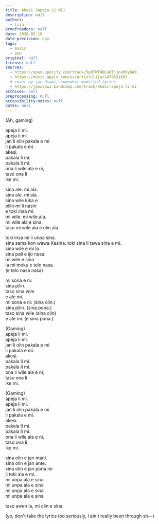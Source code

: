 ```yaml
---
title: Akesi (Apeja Li Mi)
description: null
authors:
  - Lija
proofreaders: null
date: 2020-02-16
date-precision: day
tags:
  - music
  - pop
original: null
license: null
sources:
  - https://open.spotify.com/track/5pdTWT06Ca0Tj1nxMXy6W0
  - https://music.apple.com/us/artist/lija/1479631693
  # cover by jan Usawi, somewhat modified lyrics
  - https://janusawi.bandcamp.com/track/akesi-apeja-li-mi
archives: null
preprocessing: null
accessibility-notes: null
notes: null
---
```


(Ah, gaming)

apeja li mi.  
apeja li mi.  
jan li olin pakala e mi  
li pakala e mi.  
akesi.  
pakala li mi.  
pakala li mi.  
ona li wile ala e ni,  
taso ona li  
ike mi.

sina ale. mi ala.  
sina ale. mi ala.  
sina wile luka e   
pilin mi li nasin  
e toki insa mi.  
mi wile. mi wile ala.  
mi wile ala e sina.  
taso mi wile ala e olin ala.

toki insa mi li unpa sina.  
sina sama kon wawa Kasina. toki sina li tawa sina e mi.  
sina wile e mi la   
sina pali e ijo nasa.  
mi wile e sina  
la mi moku e telo nasa.  
(e telo nasa nasa)

mi sona e ni:  
sina pilin.  
taso sina wile  
e ale mi.  
mi sona e ni: (sina olin.)  
sina pilin. (sina pona.)  
taso sina wile (sina olin)  
e ale mi. (e sina pona.)

(Gaming)  
apeja li mi.  
apeja li mi.  
jan li olin pakala e mi  
li pakala e mi.  
akesi.  
pakala li mi.  
pakala li mi.  
ona li wile ala e ni,  
taso ona li  
ike mi.

(Gaming)  
apeja li mi.  
apeja li mi.  
jan li olin pakala e mi  
li pakala e mi.  
akesi.  
pakala li mi.  
pakala li mi.  
ona li wile ala e ni,  
taso ona li  
ike mi.

sina olin e jan mani.  
sina olin e jan ante.  
sina olin e jan pona mi  
li toki ala e mi.  
mi unpa ala e sina  
mi unpa ala e sina  
mi unpa ala e sina  
mi unpa ala e sina

taso awen la, mi olin e sina.

(yo, don't take the lyrics too seriously, I ain't really been through sh—)